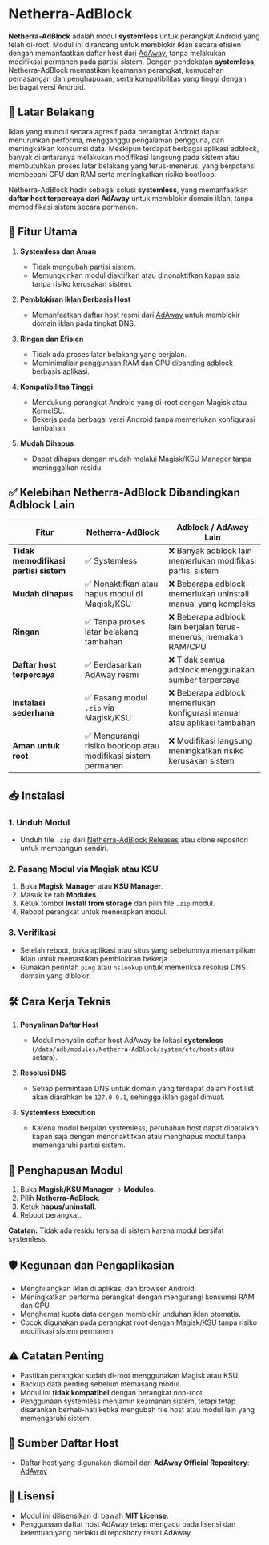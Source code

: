# Netherra-AdBlock

**Netherra-AdBlock** adalah modul **systemless** untuk perangkat Android yang telah di-root. Modul ini dirancang untuk memblokir iklan secara efisien dengan memanfaatkan daftar host dari [AdAway](https://github.com/AdAway/AdAway), tanpa melakukan modifikasi permanen pada partisi sistem. Dengan pendekatan **systemless**, Netherra-AdBlock memastikan keamanan perangkat, kemudahan pemasangan dan penghapusan, serta kompatibilitas yang tinggi dengan berbagai versi Android.

## 📌 Latar Belakang

Iklan yang muncul secara agresif pada perangkat Android dapat menurunkan performa, mengganggu pengalaman pengguna, dan meningkatkan konsumsi data. Meskipun terdapat berbagai aplikasi adblock, banyak di antaranya melakukan modifikasi langsung pada sistem atau membutuhkan proses latar belakang yang terus-menerus, yang berpotensi membebani CPU dan RAM serta meningkatkan risiko bootloop.  

Netherra-AdBlock hadir sebagai solusi **systemless**, yang memanfaatkan **daftar host terpercaya dari AdAway** untuk memblokir domain iklan, tanpa memodifikasi sistem secara permanen.

## 🔧 Fitur Utama

1. **Systemless dan Aman**
   - Tidak mengubah partisi sistem.
   - Memungkinkan modul diaktifkan atau dinonaktifkan kapan saja tanpa risiko kerusakan sistem.

2. **Pemblokiran Iklan Berbasis Host**
   - Memanfaatkan daftar host resmi dari [AdAway](https://github.com/AdAway/AdAway) untuk memblokir domain iklan pada tingkat DNS.

3. **Ringan dan Efisien**
   - Tidak ada proses latar belakang yang berjalan.
   - Meminimalisir penggunaan RAM dan CPU dibanding adblock berbasis aplikasi.

4. **Kompatibilitas Tinggi**
   - Mendukung perangkat Android yang di-root dengan Magisk atau KernelSU.
   - Bekerja pada berbagai versi Android tanpa memerlukan konfigurasi tambahan.

5. **Mudah Dihapus**
   - Dapat dihapus dengan mudah melalui Magisk/KSU Manager tanpa meninggalkan residu.

## ✅ Kelebihan Netherra-AdBlock Dibandingkan Adblock Lain

| Fitur | Netherra-AdBlock | Adblock / AdAway Lain |
|-------|-----------------|----------------------|
| **Tidak memodifikasi partisi sistem** | ✅ Systemless | ❌ Banyak adblock lain memerlukan modifikasi partisi sistem |
| **Mudah dihapus** | ✅ Nonaktifkan atau hapus modul di Magisk/KSU | ❌ Beberapa adblock memerlukan uninstall manual yang kompleks |
| **Ringan** | ✅ Tanpa proses latar belakang tambahan | ❌ Beberapa adblock lain berjalan terus-menerus, memakan RAM/CPU |
| **Daftar host terpercaya** | ✅ Berdasarkan AdAway resmi | ❌ Tidak semua adblock menggunakan sumber terpercaya |
| **Instalasi sederhana** | ✅ Pasang modul `.zip` via Magisk/KSU | ❌ Beberapa adblock memerlukan konfigurasi manual atau aplikasi tambahan |
| **Aman untuk root** | ✅ Mengurangi risiko bootloop atau modifikasi sistem permanen | ❌ Modifikasi langsung meningkatkan risiko kerusakan sistem |

## 📥 Instalasi

### 1. Unduh Modul

- Unduh file `.zip` dari [Netherra-AdBlock Releases](https://github.com/AX271/Netherra-AdBlock/releases) atau clone repositori untuk membangun sendiri.

### 2. Pasang Modul via Magisk atau KSU

1. Buka **Magisk Manager** atau **KSU Manager**.
2. Masuk ke tab **Modules**.
3. Ketuk tombol **Install from storage** dan pilih file `.zip` modul.
4. Reboot perangkat untuk menerapkan modul.

### 3. Verifikasi

- Setelah reboot, buka aplikasi atau situs yang sebelumnya menampilkan iklan untuk memastikan pemblokiran bekerja.
- Gunakan perintah `ping` atau `nslookup` untuk memeriksa resolusi DNS domain yang diblokir.

## 🛠️ Cara Kerja Teknis

1. **Penyalinan Daftar Host**
   - Modul menyalin daftar host AdAway ke lokasi **systemless** (`/data/adb/modules/Netherra-AdBlock/system/etc/hosts` atau setara).
   
2. **Resolusi DNS**
   - Setiap permintaan DNS untuk domain yang terdapat dalam host list akan diarahkan ke `127.0.0.1`, sehingga iklan gagal dimuat.

3. **Systemless Execution**
   - Karena modul berjalan systemless, perubahan host dapat dibatalkan kapan saja dengan menonaktifkan atau menghapus modul tanpa memengaruhi partisi sistem.

## 🧹 Penghapusan Modul

1. Buka **Magisk/KSU Manager** → **Modules**.
2. Pilih **Netherra-AdBlock**.
3. Ketuk **hapus/uninstall**.
4. Reboot perangkat.

**Catatan:** Tidak ada residu tersisa di sistem karena modul bersifat systemless.

## 🛡️ Kegunaan dan Pengaplikasian

- Menghilangkan iklan di aplikasi dan browser Android.
- Meningkatkan performa perangkat dengan mengurangi konsumsi RAM dan CPU.
- Menghemat kuota data dengan memblokir unduhan iklan otomatis.
- Cocok digunakan pada perangkat root dengan Magisk/KSU tanpa risiko modifikasi sistem permanen.

## ⚠️ Catatan Penting

- Pastikan perangkat sudah di-root menggunakan Magisk atau KSU.
- Backup data penting sebelum memasang modul.
- Modul ini **tidak kompatibel** dengan perangkat non-root.
- Penggunaan systemless menjamin keamanan sistem, tetapi tetap disarankan berhati-hati ketika mengubah file host atau modul lain yang memengaruhi sistem.

## 🔗 Sumber Daftar Host

- Daftar host yang digunakan diambil dari **AdAway Official Repository**: [AdAway](https://github.com/AdAway/AdAway)

## 📄 Lisensi

- Modul ini dilisensikan di bawah **[MIT License](LICENSE)**.  
- Penggunaan daftar host AdAway tetap mengacu pada lisensi dan ketentuan yang berlaku di repository resmi AdAway.

